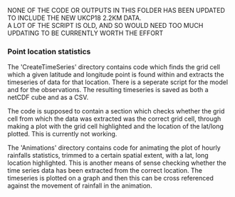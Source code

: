 NONE OF THE CODE OR OUTPUTS IN THIS FOLDER HAS BEEN UPDATED TO INCLUDE THE NEW UKCP18 2.2KM DATA.  
A LOT OF THE SCRIPT IS OLD, AND SO WOULD NEED TOO MUCH UPDATING TO BE CURRENTLY WORTH THE EFFORT

### Point location statistics

The 'CreateTimeSeries' directory contains code which finds the grid cell which a given latitude and longitude point is found within and extracts the timeseries of data for that location. There is a seperate script for the model and for the observations. The resulting timeseries is saved as both a netCDF cube and as a CSV.

The code is supposed to contain a section which checks whether the grid cell from which the data was extracted was the correct grid cell, through making a plot with the grid cell highlighted and the location of the lat/long plotted. This is currently not working.

The 'Animations' directory contains code for animating the plot of hourly rainfalls statistics, trimmed to a certain spatial extent, with a lat, long location highlighted. This is another means of sense checking whether the time series data has been extracted from the correct location. The timeseries is plotted on a graph and then this can be cross referenced against the movement of rainfall in the animation.



